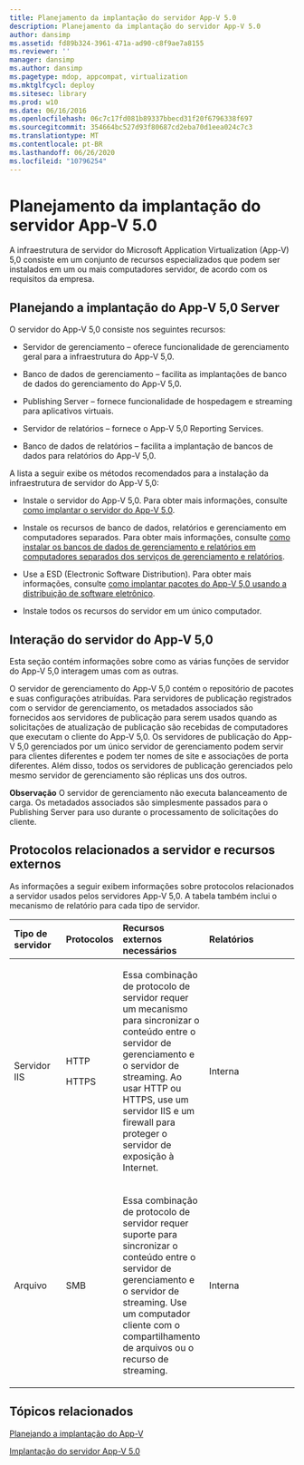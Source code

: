 ```yaml
---
title: Planejamento da implantação do servidor App-V 5.0
description: Planejamento da implantação do servidor App-V 5.0
author: dansimp
ms.assetid: fd89b324-3961-471a-ad90-c8f9ae7a8155
ms.reviewer: ''
manager: dansimp
ms.author: dansimp
ms.pagetype: mdop, appcompat, virtualization
ms.mktglfcycl: deploy
ms.sitesec: library
ms.prod: w10
ms.date: 06/16/2016
ms.openlocfilehash: 06c7c17fd081b89337bbecd31f20f6796338f697
ms.sourcegitcommit: 354664bc527d93f80687cd2eba70d1eea024c7c3
ms.translationtype: MT
ms.contentlocale: pt-BR
ms.lasthandoff: 06/26/2020
ms.locfileid: "10796254"
---
```

# Planejamento da implantação do servidor App-V 5.0


A infraestrutura de servidor do Microsoft Application Virtualization (App-V) 5,0 consiste em um conjunto de recursos especializados que podem ser instalados em um ou mais computadores servidor, de acordo com os requisitos da empresa.

## Planejando a implantação do App-V 5,0 Server


O servidor do App-V 5,0 consiste nos seguintes recursos:

-   Servidor de gerenciamento – oferece funcionalidade de gerenciamento geral para a infraestrutura do App-V 5,0.

-   Banco de dados de gerenciamento – facilita as implantações de banco de dados do gerenciamento do App-V 5,0.

-   Publishing Server – fornece funcionalidade de hospedagem e streaming para aplicativos virtuais.

-   Servidor de relatórios – fornece o App-V 5,0 Reporting Services.

-   Banco de dados de relatórios – facilita a implantação de bancos de dados para relatórios do App-V 5,0.

A lista a seguir exibe os métodos recomendados para a instalação da infraestrutura de servidor do App-V 5,0:

-   Instale o servidor do App-V 5,0. Para obter mais informações, consulte [como implantar o servidor do App-V 5,0](how-to-deploy-the-app-v-50-server-50sp3.md).

-   Instale os recursos de banco de dados, relatórios e gerenciamento em computadores separados. Para obter mais informações, consulte [como instalar os bancos de dados de gerenciamento e relatórios em computadores separados dos serviços de gerenciamento e relatórios](how-to-install-the-management-and-reporting-databases-on-separate-computers-from-the-management-and-reporting-services.md).

-   Use a ESD (Electronic Software Distribution). Para obter mais informações, consulte [como implantar pacotes do App-V 5,0 usando a distribuição de software eletrônico](how-to-deploy-app-v-50-packages-using-electronic-software-distribution.md).

-   Instale todos os recursos do servidor em um único computador.

## <a href="" id="---------app-v-5-0-server-interaction"></a> Interação do servidor do App-V 5,0


Esta seção contém informações sobre como as várias funções de servidor do App-V 5,0 interagem umas com as outras.

O servidor de gerenciamento do App-V 5,0 contém o repositório de pacotes e suas configurações atribuídas. Para servidores de publicação registrados com o servidor de gerenciamento, os metadados associados são fornecidos aos servidores de publicação para serem usados quando as solicitações de atualização de publicação são recebidas de computadores que executam o cliente do App-V 5,0. Os servidores de publicação do App-V 5,0 gerenciados por um único servidor de gerenciamento podem servir para clientes diferentes e podem ter nomes de site e associações de porta diferentes. Além disso, todos os servidores de publicação gerenciados pelo mesmo servidor de gerenciamento são réplicas uns dos outros.

**Observação**  O servidor de gerenciamento não executa balanceamento de carga. Os metadados associados são simplesmente passados para o Publishing Server para uso durante o processamento de solicitações do cliente.

 

## Protocolos relacionados a servidor e recursos externos


As informações a seguir exibem informações sobre protocolos relacionados a servidor usados pelos servidores App-V 5,0. A tabela também inclui o mecanismo de relatório para cada tipo de servidor.

<table>
<colgroup>
<col width="20%" />
<col width="20%" />
<col width="20%" />
<col width="20%" />
<col width="20%" />
</colgroup>
<thead>
<tr class="header">
<th align="left">Tipo de servidor</th>
<th align="left">Protocolos</th>
<th align="left">Recursos externos necessários</th>
<th align="left">Relatórios</th>
<th align="left"></th>
</tr>
</thead>
<tbody>
<tr class="odd">
<td align="left"><p>Servidor IIS</p></td>
<td align="left"><p>HTTP</p>
<p>HTTPS</p></td>
<td align="left"><p>Essa combinação de protocolo de servidor requer um mecanismo para sincronizar o conteúdo entre o servidor de gerenciamento e o servidor de streaming. Ao usar HTTP ou HTTPS, use um servidor IIS e um firewall para proteger o servidor de exposição à Internet.</p></td>
<td align="left"><p>Interna</p></td>
<td align="left"></td>
</tr>
<tr class="even">
<td align="left"><p>Arquivo</p></td>
<td align="left"><p>SMB</p></td>
<td align="left"><p>Essa combinação de protocolo de servidor requer suporte para sincronizar o conteúdo entre o servidor de gerenciamento e o servidor de streaming. Use um computador cliente com o compartilhamento de arquivos ou o recurso de streaming.</p></td>
<td align="left"><p>Interna</p></td>
<td align="left"></td>
</tr>
</tbody>
</table>

 






## Tópicos relacionados


[Planejando a implantação do App-V](planning-to-deploy-app-v.md)

[Implantação do servidor App-V 5.0](deploying-the-app-v-50-server.md)

 

 





